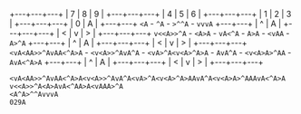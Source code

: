 +---+---+---+
| 7 | 8 | 9 |
+---+---+---+
| 4 | 5 | 6 |
+---+---+---+
| 1 | 2 | 3 |
+---+---+---+
    | 0 | A |
    +---+---+
`<A` - `^A` - `>^^A` - `vvvA`
    +---+---+
    | ^ | A |
+---+---+---+
| < | v | > |
+---+---+---+
`v<<A>>^A` - `<A>A` - `vA<^A` - `A>A` - `<vAA` - `A>^A`
    +---+---+
    | ^ | A |
+---+---+---+
| < | v | > |
+---+---+---+
`<vA<AA>>^AvAA<^A>A` - `<v<A>>^AvA^A` - `<vA>^A<v<A>^A>A` - `AvA^A` - `<v<A>A>^AA` - `AvA<^A>A`
    +---+---+
    | ^ | A |
+---+---+---+
| < | v | > |
+---+---+---+

```
<vA<AA>>^AvAA<^A>A<v<A>>^AvA^A<vA>^A<v<A>^A>AAvA^A<v<A>A>^AAAvA<^A>A
v<<A>>^A<A>AvA<^AA>A<vAAA>^A
<A^A>^^AvvvA
029A
```
